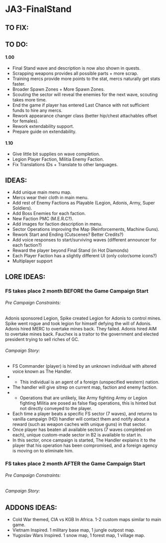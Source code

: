 # JA3-FinalStand

## TO FIX:

## TO DO:

#### 1.00
- Final Stand wave and description is now also shown in quests.
- Scrapping weapons provides all possible parts + more scrap.
- Training mercs provide more points to the stat, mercs naturally get stats faster.
- Broader Spawn Zones + More Spawn Zones.
- Scouting the sector will reveal the enemies for the next wave, scouting takes more time.
- End the game if player has entered Last Chance with not sufficient funds to hire any mercs.
- Rework appearance changer class (better hip/chest attachables offset for females).
- Rework extendability support.
- Prepare guide on extendability.
#### 1.10
- Give little bit supplies on wave completion.
- Legion Player Faction, Militia Enemy Faction.
- Fix Translations IDs + Translate to other languages.

## IDEAS:
- Add unique main menu map.
- Mercs wear their cloth in main menu.
- Add rest of Enemy Factions as Playable (Legion, Adonis, Army, Super Soldiers).
- Add Boss Enemies for each faction.
- New Faction PMC (M.E.R.C?).
- Add images for faction description in menu.
- Sector Operations improving the Map (Reinforcements, Machine Guns).
- Rework Start and Ending (Cutscenes? Better Credits?)
- Add voice responses to start/surviving waves (different announcer for each faction?)
- Reward the player beyond Final Stand (in Hot Diamonds)
- Each Player Faction has a slightly different UI (only color/some icons?)
- Multiplayer support

## LORE IDEAS:

### FS takes place 2 month BEFORE the Game Campaign Start
###### Pre Campaign Constraints:
Adonis sponsored Legion, Spike created Legion for Adonis to control mines.
Spike went rogue and took legion for himself defying the will of Adonis.
Adonis hired MERC to overtake mines back. They failed.
Adonis hired AIM to overtake mines back.
Fauchex is a traitor to the government and elected president trying to sell riches of GC.

###### Campaign Story:
- FS Commander (player) is hired by an unknown individual with altered voice known as The Handler.
- * This individual is an agent of a foreign (unspecified western) nation.
- The handler will give sitrep on current map, faction and enemy faction.
- * Operations that are unlikely, like Army fighting Army or Legion fighting Militia are posed as false flag operations, this is hinted but not directly conveyed to the player.
- Each time a player beats a specific FS sector (7 waves), and returns to vanilla campaign (HD) handler will contact them and notify about a reward (such as weapon caches with unique guns) in that sector.
- Once player has beaten all available sectors (7 waves completed on each), unique custom-made sector in B2 is available to start in.
- In this sector, once campaign is started, The Handler explains it to the player that his operation has been compromised, and a foreign agency is moving on to eliminate him.

### FS takes place 2 month AFTER the Game Campaign Start
###### Pre Campaign Constraints:
###### Campaign Story:

## ADDONS IDEAS:

- Cold War themed, CIA vs KGB In Africa. 1-2 custom maps similar to main game.
- Vietnam Inspired. 1 military base map, 1 jungle outpost map.
- Yugoslav Wars Inspired. 1 snow map, 1 forest map, 1 village map.